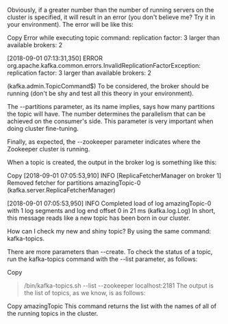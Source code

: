 Obviously, if a greater number than the number of running servers on the cluster is specified, it will result in an error (you don't believe me? Try it in your environment). The error will be like this:

Copy
Error while executing topic command: replication factor: 3 larger than available brokers: 2

[2018-09-01 07:13:31,350] ERROR org.apache.kafka.common.errors.InvalidReplicationFactorException: replication factor: 3 larger than available brokers: 2

(kafka.admin.TopicCommand$)
To be considered, the broker should be running (don't be shy and test all this theory in your environment).

The --partitions parameter, as its name implies, says how many partitions the topic will have. The number determines the parallelism that can be achieved on the consumer's side. This parameter is very important when doing cluster fine-tuning.

Finally, as expected, the --zookeeper parameter indicates where the Zookeeper cluster is running.

When a topic is created, the output in the broker log is something like this:

Copy
[2018-09-01 07:05:53,910] INFO [ReplicaFetcherManager on broker 1] Removed fetcher for partitions amazingTopic-0 (kafka.server.ReplicaFetcherManager)

[2018-09-01 07:05:53,950] INFO Completed load of log amazingTopic-0 with 1 log segments and log end offset 0 in 21 ms (kafka.log.Log)
In short, this message reads like a new topic has been born in our cluster.

How can I check my new and shiny topic? By using the same command: kafka-topics.

There are more parameters than --create. To check the status of a topic, run the kafka-topics command with the --list parameter, as follows:

Copy
> <confluent-path>/bin/kafka-topics.sh --list --zookeeper localhost:2181
The output is the list of topics, as we know, is as follows:

Copy
amazingTopic
This command returns the list with the names of all of the running topics in the cluster. 